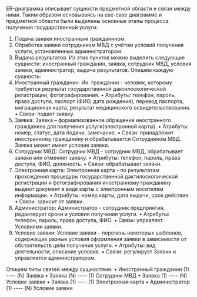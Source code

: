 ER-диаграмма описывает сущности предметной области и связи между ними. Таким образом основываясь на use-case диаграмме и предметной области были выделены основные этапы процесса получения государственной услуги:
1.	Подача заявки иностранным гражданином.
2.	Обработка заявки сотрудником МВД с учётом условий получения услуги, установленных администратором.
3.	Выдача результатов.
Из этих пунктов можно выделить следующие сущности: иностранный гражданин, заявка, сотрудник МВД, условия заявки, администратор, выдача результатов.
Опишем каждую сущность:
1.	Иностранный гражданин:
Ин. гражданин - человек, которому требуется результат государственной дактилоскопической регистрации, фотографирования.
• Атрибуты: телефон, пароль, права доступа, паспорт (ФИО, дата рождения), перевод паспорта, миграционная карта, результат медицинского освидетельствования.
• Связи: подает заявку.
2.	Заявка:
Заявка – формализованное обращение иностранного гражданина для получения услуги(электронной карты).
• Атрибуты: номер, статус, дата подачи, замечание.
• Связи: принадлежит иностранному гражданину и обрабатывается Сотрудником МВД. Заявка может имеет условие заявки.
3.	Сотрудник МВД:
Сотрудник МВД - сотрудник МВД, обрабатывает заявки или отменяет заявку.
• Атрибуты: телефон, пароль, права доступа, ФИО, должность.
• Связи: обрабатывает заявки.
4.	Электронная карта:
Электронная карта - по результатам прохождения процедуры государственной дактилоскопической регистрации и фотографирования иностранному гражданину выдают документ в виде карты с электронным носителем информации.
• Атрибуты: номер карты, дата выдачи, срок действия.
• Связи: зависит от заявки.
5.	Администратор:
Администратор - сотрудник предприятия, редактирует сроки и условия получения услуги.
• Атрибуты: телефон, пароль, права доступа, ФИО.
• Связи: управляет Условиями заявки.
6.	Условие заявки:
Условие заявки – перечень некоторых шаблонов, содержащих разные условия оформления заявки в зависимости от обстоятельств цели получения услуги.
• Атрибуты: вид деятельности, описание условия.
• Связи: регулирует Заявки и  управляется администратором.

Опишем типы связей между сущностями:
• Иностранный гражданин (1) ---- (N) Заявка
• Заявка (N) ---- (1) Сотрудник МВД
• Заявка (1) ---- (N) Условие заявки
• Заявка (1) ---- (1) Электронная карта
• Администратор (1) ---- (N) Условие заявки
